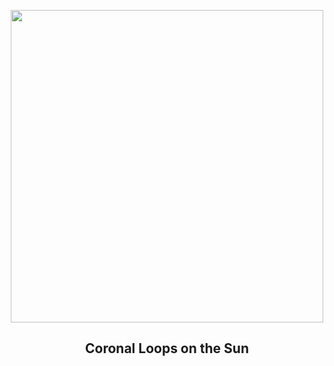 
<p align="center"><img src="https://apod.nasa.gov/apod/image/2507/SunLoops_Vanoni_960.jpg" width="500" height="500"></p>
<h2 align="center"> Coronal Loops on the Sun </h2>
